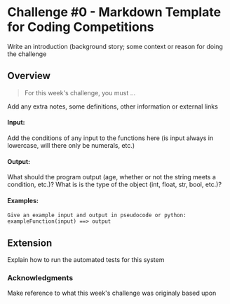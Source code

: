 # Challenge #0 - Markdown Template for Coding Competitions

Write an introduction (background story; some context or reason for doing the challenge

## Overview
> For this week's challenge, you must ...

Add any extra notes, some definitions, other information or external links

#### Input:
Add the conditions of any input to the functions here (is input always in lowercase, will there only be numerals, etc.)

#### Output:
What should the program output (age, whether or not the string meets a condition, etc.)? What is is the type of the object (int, float, str, bool, etc.)?

#### Examples:
```
Give an example input and output in pseudocode or python:
exampleFunction(input) ==> output
```

## Extension
Explain how to run the automated tests for this system

### Acknowledgments
Make reference to what this week's challenge was originaly based upon
